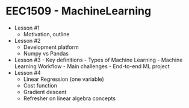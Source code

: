 # EEC1509 - MachineLearning

- Lesson #1
	- Motivation, outline
- Lesson #2
	- Development platform
	- Numpy vs Pandas
- Lesson #3
        - Key definitions
        - Types of Machine Learning
        - Machine Learning Workflow
        - Main challenges
        - End-to-end ML project
- Lesson #4
	- Linear Regression (one variable)
	- Cost function
	- Gradient descent
	- Refresher on linear algebra concepts
    
